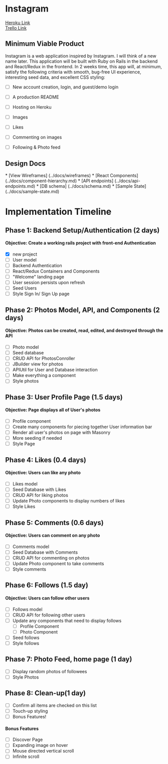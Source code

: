<h1>Instagram</h1>

[Heroku Link](https://hikergram.com/)
<br>
[Trello Link](https://trello.com/b/9Rn9u5mH/instagramclone)

<h2>Minimum Viable Product</h2>
<p>Instagram is a web application inspired by Instagram. I will think of a new name later. This application will be built with Ruby on Rails in the backend and React/Redux in the frontend. In 2 weeks time, this app will, at minimum, satisfy the following criteria with smooth, bug-free UI experience, interesting seed data, and excellent CSS styling:</p>

- [ ] New account creation, login, and guest/demo login
- [ ] A production README
- [ ] Hosting on Heroku
- [ ] Images
- [ ] Likes
- [ ] Commenting on images
- [ ] Following & Photo feed


<h2>Design Docs</h2>
* [View Wireframes] (../docs/wireframes)
* [React Components] (../docs/component-hierarchy.md)
* [API endpoints] (../docs/api-endpoints.md)
* [DB schema] (../docs/schema.md)
* [Sample State] (../docs/sample-state.md)

# Implementation Timeline

## Phase 1: Backend Setup/Authentication (2 days)
#### Objective: Create a working rails project with front-end Authentication
- [X] new project
- [ ] User model
- [ ] Backend Authentication
- [ ] React/Redux Containers and Components
- [ ] "Welcome" landing page
- [ ] User session persists upon refresh
- [ ] Seed Users
- [ ] Style Sign In/ Sign Up page

## Phase 2: Photos Model, API, and Components (2 days)
#### Objective: Photos can be created, read, edited, and destroyed through the API
- [ ] Photo model
- [ ] Seed database
- [ ] CRUD API for PhotosConroller
- [ ] JBuilder view for photos
- [ ] APIUtil for User and Database interaction
- [ ] Make everything a component
- [ ] Style photos

## Phase 3: User Profile Page (1.5 days)
#### Objective: Page displays all of User's photos
- [ ] Profile component
- [ ] Create many components for piecing together User information bar
- [ ] Render all user's photos on page with Masonry
- [ ] More seeding if needed
- [ ] Style Page

## Phase 4: Likes (0.4 days)
#### Objective: Users can like any photo
- [ ] Likes model
- [ ] Seed Database with Likes
- [ ] CRUD API for liking photos
- [ ] Update Photo components to display numbers of likes
- [ ] Style Likes

## Phase 5: Comments (0.6 days)
#### Objective: Users can comment on any photo
- [ ] Comments model
- [ ] Seed Database with Comments
- [ ] CRUD API for commenting on photos
- [ ] Update Photo component to take comments
- [ ] Style comments

## Phase 6: Follows (1.5 day)
#### Objective: Users can follow other users
- [ ] Follows model
- [ ] CRUD API for following other users
- [ ] Update any components that need to display follows
  - [ ] Profile Component
  - [ ] Photo Component
- [ ] Seed follows
- [ ] Style follows

## Phase 7: Photo Feed, home page (1 day)
- [ ] Display random photos of followees
- [ ] Style Photos

## Phase 8: Clean-up(1 day)
- [ ] Confirm all items are checked on this list
- [ ] Touch-up styling
- [ ] Bonus Features!

#### Bonus Features
- [ ] Discover Page
- [ ] Expanding image on hover
- [ ] Mouse directed vertical scroll
- [ ] Infinite scroll
